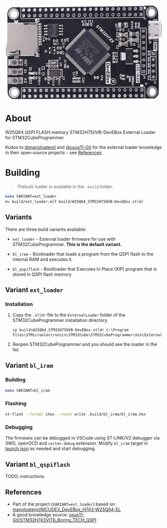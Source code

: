 
![W25Q64_STM32H750VB-DevEBox board](docs/W25Q64_STM32H750VB-DevEBox.jpg)

# About

W25Q64 QSPI FLASH memory STM32H750VB-DevEBox External Loader for STM32CubeProgrammer.

Kudos to [@manoloaterol](https://github.com/manoloaterol) and
[@osos11-Git](https://github.com/osos11-Git) for the external loader knowledge in their open-source projects - see [References](#References).

# Building

> Prebuilt loader is available in the `.build` folder.

```bash
make VARIANT=ext_loader
mv build/ext_loader.elf build/W25Q64_STM32H750VB-DevEBox.stldr
```

## Variants

There are three build variants available:

- `ext_loader` - External loader firmware for use with STM32CubeProgrammer. **This is the default variant.**

- `bl_iram` - Bootloader that loads a program from the QSPI flash to the internal RAM and executes it.

- `bl_qspiflash` - Bootloader that Executes In Place (XIP) program that is stored in QSPI flash memory.

## Variant ``ext_loader``

### Installation

1. Copy the `.stldr` file to the `ExternalLoader` folder of the STM32CubeProgrammer installation directory.

    ```
    cp build\W25Q64_STM32H750VB-DevEBox.stldr C:\Program Files\STMicroelectronics\STM32Cube\STM32CubeProgrammer\bin\ExternalLoader\
    ```

2. Reopen STM32CubeProgrammer and you should see the loader in the list.

## Variant ``bl_iram``

### Building

```bash
make VARIANT=bl_iram
```

### Flashing

```bash
st-flash --format ihex --reset write .build/bl_iram/bl_iram.hex
```

### Debugging

The firmware can be debugged in VSCode using ST-LINK/V2 debugger via SWD, openOCD and `cortex-debug` extension. Modify `bl_iram` target in [launch.json](.vscode/launch.json) as needed and start debugging.

## Variant ``bl_qspiflash``

TODO: instructions

## References

- Part of the project (`VARIANT=ext_loader`) based on: [manoloaterol/MCUDEV_DevEBox_H743-W25Q64-EL](https://github.com/manoloaterol/MCUDEV_DevEBox_H743-W25Q64-EL)
- A good knowledge source: [osos11-Git/STM32H743VIT6_Boring_TECH_QSPI](https://github.com/osos11-Git/STM32H743VIT6_Boring_TECH_QSPI)

